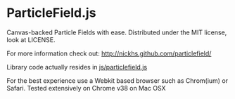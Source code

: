 # ParticleField.js

Canvas-backed Particle Fields with ease. Distributed under the MIT license, look at LICENSE.

For more information check out: <http://nickhs.github.com/particlefield/>

Library code actually resides in [js/particlefield.js](https://github.com/nickhs/particlefield/blob/master/js/particlefield.js)

For the best experience use a Webkit based browser such as Chrom(ium) or Safari.
Tested extensively on Chrome v38 on Mac OSX
